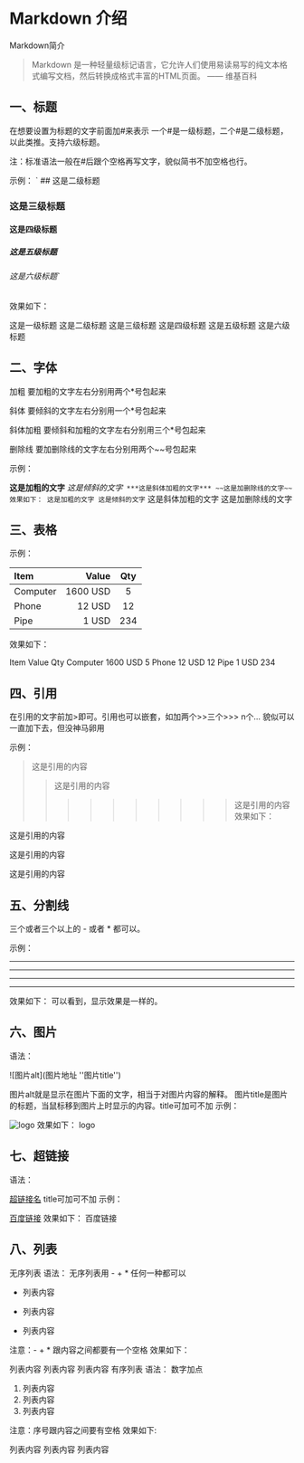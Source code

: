 # Markdown 介绍

Markdown简介
> Markdown 是一种轻量级标记语言，它允许人们使用易读易写的纯文本格式编写文档，然后转换成格式丰富的HTML页面。 —— 维基百科

## 一、标题
在想要设置为标题的文字前面加#来表示
一个#是一级标题，二个#是二级标题，以此类推。支持六级标题。

注：标准语法一般在#后跟个空格再写文字，貌似简书不加空格也行。

示例：
` ## 这是二级标题
### 这是三级标题
#### 这是四级标题
##### 这是五级标题
###### 这是六级标题`

效果如下：

这是一级标题
这是二级标题
这是三级标题
这是四级标题
这是五级标题
这是六级标题
## 二、字体
加粗
要加粗的文字左右分别用两个*号包起来

斜体
要倾斜的文字左右分别用一个*号包起来

斜体加粗
要倾斜和加粗的文字左右分别用三个*号包起来

删除线
要加删除线的文字左右分别用两个~~号包起来

示例：

**这是加粗的文字**
*这是倾斜的文字*`
***这是斜体加粗的文字***
~~这是加删除线的文字~~
效果如下：
这是加粗的文字
这是倾斜的文字`
这是斜体加粗的文字
这是加删除线的文字

## 三、表格
示例：

| Item      |    Value | Qty  |
| :-------- | --------:| :--: |
| Computer  | 1600 USD |  5   |
| Phone     |   12 USD |  12  |
| Pipe      |    1 USD | 234  |
效果如下：

Item	Value	Qty
Computer	1600 USD	5
Phone	12 USD	12
Pipe	1 USD	234
## 四、引用
在引用的文字前加>即可。引用也可以嵌套，如加两个>>三个>>>
n个...
貌似可以一直加下去，但没神马卵用

示例：

>这是引用的内容
>>这是引用的内容
>>>>>>>>>>这是引用的内容
效果如下：

这是引用的内容

这是引用的内容

这是引用的内容

## 五、分割线
三个或者三个以上的 - 或者 * 都可以。

示例：

---
----
***
*****
效果如下：
可以看到，显示效果是一样的。

## 六、图片
语法：

![图片alt](图片地址 ''图片title'')

图片alt就是显示在图片下面的文字，相当于对图片内容的解释。
图片title是图片的标题，当鼠标移到图片上时显示的内容。title可加可不加
示例：

![logo](https://www.baidu.com/img/flexible/logo/pc/result@2.png "logo")
效果如下：
logo

## 七、超链接
语法：

[超链接名](超链接地址 "超链接title")
title可加可不加
示例：

[百度链接](https://baidu.com)
效果如下：
百度链接

## 八、列表
无序列表
语法：
无序列表用 - + * 任何一种都可以

- 列表内容
+ 列表内容
* 列表内容

注意：- + * 跟内容之间都要有一个空格
效果如下：

列表内容
列表内容
列表内容
有序列表
语法：
数字加点

1. 列表内容
2. 列表内容
3. 列表内容

注意：序号跟内容之间要有空格
效果如下:

列表内容
列表内容
列表内容
